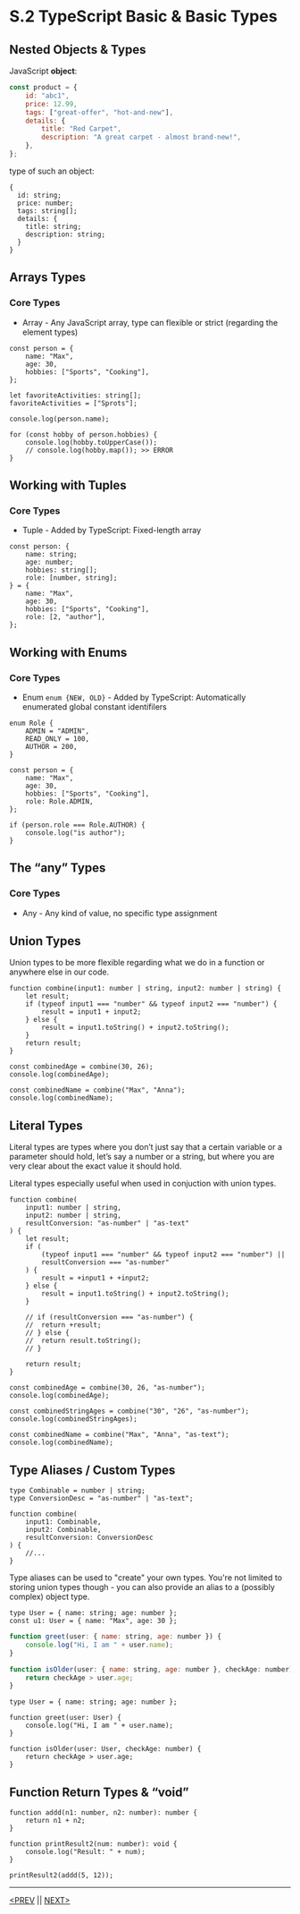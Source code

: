 # S.2 TypeScript Basic & Basic Types

## Nested Objects & Types

JavaScript **object**:

```jsx
const product = {
	id: "abc1",
	price: 12.99,
	tags: ["great-offer", "hot-and-new"],
	details: {
		title: "Red Carpet",
		description: "A great carpet - almost brand-new!",
	},
};
```

type of such an object:

```tsx
{
  id: string;
  price: number;
  tags: string[];
  details: {
    title: string;
    description: string;
  }
}
```

## Arrays Types

### Core Types

-   Array - Any JavaScript array, type can flexible or strict (regarding the element types)

```tsx
const person = {
	name: "Max",
	age: 30,
	hobbies: ["Sports", "Cooking"],
};

let favoriteActivities: string[];
favoriteActivities = ["Sprots"];

console.log(person.name);

for (const hobby of person.hobbies) {
	console.log(hobby.toUpperCase());
	// console.log(hobby.map()); >> ERROR
}
```

## Working with Tuples

### Core Types

-   Tuple - Added by TypeScript: Fixed-length array

```tsx
const person: {
	name: string;
	age: number;
	hobbies: string[];
	role: [number, string];
} = {
	name: "Max",
	age: 30,
	hobbies: ["Sports", "Cooking"],
	role: [2, "author"],
};
```

## Working with Enums

### Core Types

-   Enum `enum {NEW, OLD}` - Added by TypeScript: Automatically enumerated global constant identifilers

```tsx
enum Role {
	ADMIN = "ADMIN",
	READ_ONLY = 100,
	AUTHOR = 200,
}

const person = {
	name: "Max",
	age: 30,
	hobbies: ["Sports", "Cooking"],
	role: Role.ADMIN,
};

if (person.role === Role.AUTHOR) {
	console.log("is author");
}
```

## The “any” Types

### Core Types

-   Any - Any kind of value, no specific type assignment

## Union Types

Union types to be more flexible regarding what we do in a function or anywhere else in our code.

```tsx
function combine(input1: number | string, input2: number | string) {
	let result;
	if (typeof input1 === "number" && typeof input2 === "number") {
		result = input1 + input2;
	} else {
		result = input1.toString() + input2.toString();
	}
	return result;
}

const combinedAge = combine(30, 26);
console.log(combinedAge);

const combinedName = combine("Max", "Anna");
console.log(combinedName);
```

## Literal Types

Literal types are types where you don’t just say that a certain variable or a parameter should hold, let’s say a number or a string, but where you are very clear about the exact value it should hold.

Literal types especially useful when used in conjuction with union types.

```tsx
function combine(
	input1: number | string,
	input2: number | string,
	resultConversion: "as-number" | "as-text"
) {
	let result;
	if (
		(typeof input1 === "number" && typeof input2 === "number") ||
		resultConversion === "as-number"
	) {
		result = +input1 + +input2;
	} else {
		result = input1.toString() + input2.toString();
	}

	// if (resultConversion === "as-number") {
	// 	return +result;
	// } else {
	// 	return result.toString();
	// }

	return result;
}

const combinedAge = combine(30, 26, "as-number");
console.log(combinedAge);

const combinedStringAges = combine("30", "26", "as-number");
console.log(combinedStringAges);

const combinedName = combine("Max", "Anna", "as-text");
console.log(combinedName);
```

## Type Aliases / Custom Types

```tsx
type Combinable = number | string;
type ConversionDesc = "as-number" | "as-text";

function combine(
	input1: Combinable,
	input2: Combinable,
	resultConversion: ConversionDesc
) {
	//...
}
```

Type aliases can be used to "create" your own types. You're not limited to storing union types though - you can also provide an alias to a (possibly complex) object type.

```tsx
type User = { name: string; age: number };
const u1: User = { name: "Max", age: 30 };
```

```jsx
function greet(user: { name: string, age: number }) {
	console.log("Hi, I am " + user.name);
}

function isOlder(user: { name: string, age: number }, checkAge: number) {
	return checkAge > user.age;
}
```

```tsx
type User = { name: string; age: number };

function greet(user: User) {
	console.log("Hi, I am " + user.name);
}

function isOlder(user: User, checkAge: number) {
	return checkAge > user.age;
}
```

## Function Return Types & “void”

```tsx
function addd(n1: number, n2: number): number {
	return n1 + n2;
}

function printResult2(num: number): void {
	console.log("Result: " + num);
}

printResult2(addd(5, 12));
```

---

[<PREV](./230411.md) || [NEXT>](./230412.md)
